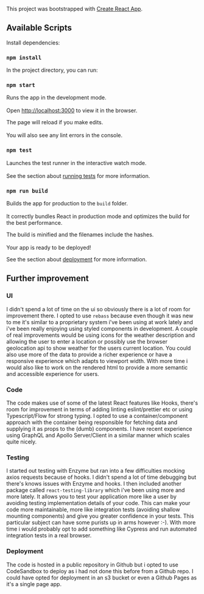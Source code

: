 
This project was bootstrapped with [Create React App](https://github.com/facebook/create-react-app).  
  
## Available Scripts
Install dependencies:  
  
### `npm install` 
  
In the project directory, you can run:  
  
### `npm start`  
  
Runs the app in the development mode.<br>  
Open [http://localhost:3000](http://localhost:3000) to view it in the browser.  
  
The page will reload if you make edits.<br>  
You will also see any lint errors in the console.  
  
### `npm test`  
  
Launches the test runner in the interactive watch mode.<br>  
See the section about [running tests](https://facebook.github.io/create-react-app/docs/running-tests) for more information.  
  
### `npm run build`  
  
Builds the app for production to the `build` folder.<br>  
It correctly bundles React in production mode and optimizes the build for the best performance.  
  
The build is minified and the filenames include the hashes.<br>  
Your app is ready to be deployed!  
  
See the section about [deployment](https://facebook.github.io/create-react-app/docs/deployment) for more information.  
  
## Further improvement  
  
### UI  
 
I didn't spend a lot of time on the ui so obviously there is a lot of room for improvement there. I opted to use `rebass` because even though it was new to me it's similar to a proprietary system i've been using at work lately and i've been really enjoying using styled components in development. A couple of real improvements would be using icons for the weather description and allowing the user to enter a location or possibly use the browser geolocation api to show weather for the users current location. You could also use more of the data to provide a richer experience or have a responsive experience which adapts to viewport width. With more time i would also like to work on the rendered html to provide a more semantic and accessible experience for users.

### Code  
  
The code makes use of some of the latest React features like Hooks, there's room for improvement in terms of adding linting eslint/prettier etc or using Typescript/Flow for strong typing. I opted to use a container/component approach with the container being responsible for fetching data and supplying it as props to the (dumb) components. I have recent experience using GraphQL and Apollo Server/Client in a similar manner which scales quite nicely.
  
### Testing
I started out testing with Enzyme but ran into a few difficulties mocking axios requests because of hooks. I didn't spend a lot of time debugging but there's knows issues with Enzyme and hooks. I then included another package called `react-testing-library` which i've been using more and more lately. It allows you to test your application more like a user by avoiding testing implementation details of your code. This can make your code more maintainable, more like integration tests (avoiding shallow mounting components) and give you greater confidence in your tests. This particular subject can have some purists up in arms however :-). With more time i would  probably opt to add something like Cypress and run automated integration tests in a real browser.

### Deployment
The code is hosted in a public repository in Github but i opted to use CodeSandbox to deploy as i had not done this before from a Github repo. I could have opted for deployment in an s3 bucket or even a Github Pages as it's a single page app.
